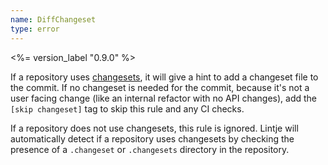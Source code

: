 ```yaml
---
name: DiffChangeset
type: error
---
```


<%= version_label "0.9.0" %>

If a repository uses [changesets](https://github.com/changesets/changesets), it will give a hint to add a changeset file to the commit. If no changeset is needed for the commit, because it's not a user facing change (like an internal refactor with no API changes), add the `[skip changeset]` tag to skip this rule and any CI checks.

If a repository does not use changesets, this rule is ignored. Lintje will automatically detect if a repository uses changesets by checking the presence of a `.changeset` or `.changesets` directory in the repository.

